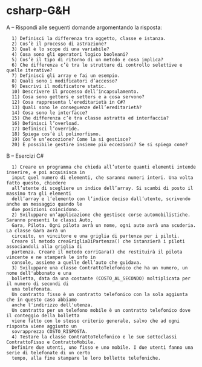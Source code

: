 # csharp-G&H

A – Rispondi alle seguenti domande argomentando la risposta:

      1) Definisci la differenza tra oggetto, classe e istanza.
      2) Cos’è il processo di astrazione?
      3) Qual è lo scope di una variabile?
      4) Cosa sono gli operatori logico booleani?
      5) Cos’è il tipo di ritorno di un metodo e cosa implica?
      6) Che differenza c’è tra le strutture di controllo selettive e quelle iterative?
      7) Definisci gli array e fai un esempio.
      8) Quali sono i modificatori d’accesso?
      9) Descrivi il modificatore static.
      10) Descrivere il processo dell’incapsulamento.
      11) Cosa sono getters e setters e a cosa servono?
      12) Cosa rappresenta l’ereditarietà in C#?
      13) Quali sono le conseguenze dell’ereditarietà?
      14) Cosa sono le interfacce?
      15) Che differenza c’è tra classe astratta ed interfaccia?
      16) Definisci l’overload.
      17) Definisci l’override.
      18) Spiega cos’è il polimorfismo.
      19) Cos’è un’eccezione? Come la si gestisce?
      20) È possibile gestire insieme più eccezioni? Se si spiega come?
    
B – Esercizi C#

      1) Creare un programma che chieda all’utente quanti elementi intende inserire, e poi acquisisca in
      input quel numero di elementi, che saranno numeri interi. Una volta fatto questo, chiedere
      all’utente di scegliere un indice dell’array. Si scambi di posto il massimo tra gli elementi
      dell’array e l’elemento con l’indice deciso dall’utente, scrivendo anche un messaggio quando le
      due posizioni coincidono.
      2) Sviluppare un’applicazione che gestisce corse automobilistiche. Saranno presenti le classi Auto,
      Gara, Pilota. Ogni pilota avrà un nome, ogni auto avrà una scuderia. La classe Gara avrà un
      circuito, un vincitore e una griglia di partenza per i piloti.
      Creare il metodo creaGrigliaDiPartenza() che istanzierà i piloti associandoli alla griglia di
      partenza. Creare il metodo corriGara() che restituirà il pilota vincente e ne stamperà le info in
      console, assieme a quelle dell’auto che guidava.
      3) Sviluppare una classe ContrattoTelefonico che ha un numero, un nome dell'abbonato e una
      bolletta, data da una costante (COSTO_AL_SECONDO) moltiplicata per il numero di secondi di
      una telefonata.
      Un contratto fisso è un contratto telefonico con la sola aggiunta che in questo caso abbiamo
      anche l'indirizzo dell'utenza.
      Un contratto per un telefono mobile è un contratto telefonico dove il conteggio della bolletta
      viene fatto con lo stesso criterio generale, salvo che ad ogni risposta viene aggiunto un
      sovrapprezzo COSTO_RISPOSTA.
      4) Testare la classe ContrattoTelefonico e le sue sottoclassi ContrattoFisso e ContrattoMobile.
      Definire due utenti, uno fisso e uno mobile. I due utenti fanno una serie di telefonate di un certo
      tempo, alla fine stampare le loro bollette telefoniche.
